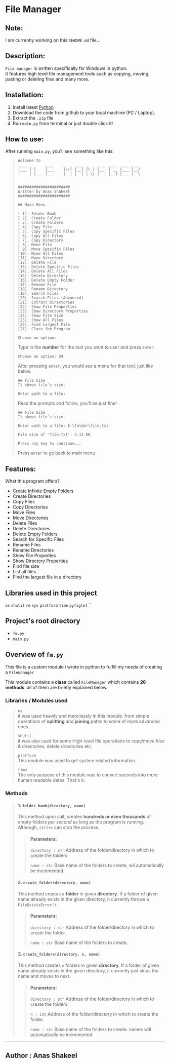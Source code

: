 # File Manager

## Note:
I am currently working on this `README.md` file...

## Description:

`File manager` is written specifically for Windows in python.<br>
It features high level file management tools such as copying, moving, pasting or deleting files and many more.<br>

## Installation:
1. Install latest [Python](https://www.python.org/download)
2. Download the code from github to your local machine (PC / Laptop).
3. Extract the `.zip` file
4. Run `main.py` from terminal or just double click it!

## How to use:
After running `main.py`, you'll see something like this:
> ``` 
> Welcome to
> ____ _ _    ____    _  _ ____ _  _ ____ ____ ____ ____
> |___ | |    |___    |\/| |__| |\ | |__| | __ |___ |__/
> |    | |___ |___    |  | |  | | \| |  | |__] |___ |  \
> 
> 
> #######################
> Written by Anas Shakeel
> #######################
> 
> ## Main Menu
> 
> [ 1]. Folder Bomb
> [ 2]. Create Folder
> [ 3]. Create Folders
> [ 4]. Copy File
> [ 5]. Copy Specific Files
> [ 6]. Copy All Files
> [ 7]. Copy Directory
> [ 8]. Move File
> [ 9]. Move Specific Files
> [10]. Move All Files
> [11]. Move Directory
> [12]. Delete File
> [13]. Delete Specific Files
> [14]. Delete All Files
> [15]. Delete Directory
> [16]. Delete Empty Folder
> [17]. Rename File
> [18]. Rename Directory
> [19]. Search Files
> [20]. Search Files (Advanced)
> [21]. Extract Directories
> [22]. Show File Properties
> [23]. Show Directory Properties
> [24]. Show File Size
> [25]. Show All Files
> [26]. Find Largest File
> [27]. Close the Program
> 
> Choose an option:
> ```
> Type in the __number__ for the tool you want to user and press `enter`.
>```
> Choose an option: 24
>```
> After pressing `enter`, you would see a menu for that tool, just like below.
> ```
> ## File Size
> It shows file's size.
> 
> Enter path to a file:
> ```
> Read the prompts and follow, you'll be just fine!
> 
> ```
> ## File Size
> It shows file's size.
> 
> Enter path to a file: E:\folder\file.txt
> 
> File size of 'file.txt': 5.11 KB
> 
> Press any key to continue...
> 
> ```
> Press `enter` to go back to main menu
> 


## Features:
What this program offers?

- Create Infinite Empty Folders
- Create Directories
- Copy Files
- Copy Directories
- Move Files
- Move Directories
- Delete Files
- Delete Directories
- Delete Empty Folders
- Search for Specific Files
- Rename Files
- Rename Directories
- Show File Properties
- Show Directory Properties
- Find file size
- List all files
- Find the largest file in a directory


## Libraries used in this project
`os` `shutil` `re` `sys` `platform` `time` `pyfiglet` ``


## Project's root directory
- `fm.py`
- `main.py`


## Overview of `fm.py`
This file is a custom module i wrote in python to fulfill my needs of creating a `Filemanager`

This module contains a __class__ called `FileManager` which contains __26 methods__. all of them are briefly explained below.

### Libraries / Modules used
> `os` <br>
> it was used heavily and mercilessly in this module. from simple operations of __splitting__ and __joining__ paths to some of more advanced ones.
>
> `shutil` <br>
> it was also used for some High-level file operations to copy/move files & directories, delete directories etc.
>
> `platform` <br>
> This module was used to get system related information.
>
> `time` <br>
> The only purpose of this module was to convert seconds into more human readable dates, That's it.
>
### Methods
>
> #### 1. `folder_bomb(directory, name)` <br>
> This method upon call, creates __hundreds or even thousands__ of empty folders _per second_ as long as the program is running. Although, `ctrl+c` can stop the process.
> > 
> > #### Parameters:
> > `directory : str`
> > Address of the folder/directory in which to create the folders.
> >
> > `name : str`
> > Base name of the folders to create, wil automatically be incremented.
> >
> #### 2. `create_folder(directory, name)` <br>
> This method creates a __folder__ in given __directory__. If a folder of given name already exists in the given directory, it currently throws a `FileExistsError()`.
> > #### Parameters:
> > `directory : str`
> > Address of the folder/directory in which to create the folder.
> >
> > `name : str`
> > Base name of the folders to create.
> >
> >
> #### 3. `create_folders(directory, n, name)` <br>
> This method creates `n` folders in given __directory__. If a folder of given name already exists in the given directory, it currently just skips the name and moves to next.
> > #### Parameters:
> > `directory : str`
> > Address of the folder/directory in which to create the folders.
> >
> > `n : int`
> > Address of the folder/directory in which to create the folder.
> >
> > `name : str`
> > Base name of the folders to create. names will automatically be incremented.
> >





---
## Author : Anas Shakeel
